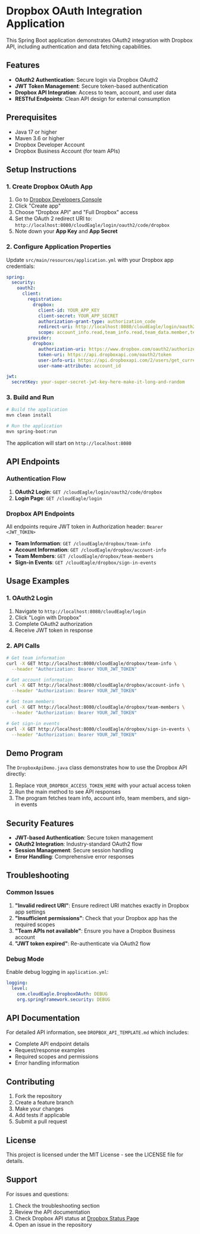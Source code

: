 # Dropbox OAuth Integration Application

This Spring Boot application demonstrates OAuth2 integration with Dropbox API, including authentication and data fetching capabilities.

## Features

- **OAuth2 Authentication**: Secure login via Dropbox OAuth2
- **JWT Token Management**: Secure token-based authentication
- **Dropbox API Integration**: Access to team, account, and user data
- **RESTful Endpoints**: Clean API design for external consumption

## Prerequisites

- Java 17 or higher
- Maven 3.6 or higher
- Dropbox Developer Account
- Dropbox Business Account (for team APIs)

## Setup Instructions

### 1. Create Dropbox OAuth App

1. Go to [Dropbox Developers Console](https://www.dropbox.com/developers/apps)
2. Click "Create app"
3. Choose "Dropbox API" and "Full Dropbox" access
4. Set the OAuth 2 redirect URI to: `http://localhost:8080/cloudEagle/login/oauth2/code/dropbox`
5. Note down your **App Key** and **App Secret**

### 2. Configure Application Properties

Update `src/main/resources/application.yml` with your Dropbox app credentials:

```yaml
spring:
  security:
    oauth2:
      client:
        registration:
          dropbox:
            client-id: YOUR_APP_KEY
            client-secret: YOUR_APP_SECRET
            authorization-grant-type: authorization_code
            redirect-uri: http://localhost:8080/cloudEagle/login/oauth2/code/dropbox
            scope: account_info.read,team_info.read,team_data.member,team_log.read
        provider:
          dropbox:
            authorization-uri: https://www.dropbox.com/oauth2/authorize
            token-uri: https://api.dropboxapi.com/oauth2/token
            user-info-uri: https://api.dropboxapi.com/2/users/get_current_account
            user-name-attribute: account_id

jwt:
  secretKey: your-super-secret-jwt-key-here-make-it-long-and-random
```

### 3. Build and Run

```bash
# Build the application
mvn clean install

# Run the application
mvn spring-boot:run
```

The application will start on `http://localhost:8080`

## API Endpoints

### Authentication Flow

1. **OAuth2 Login**: `GET /cloudEagle/login/oauth2/code/dropbox`
2. **Login Page**: `GET /cloudEagle/login`

### Dropbox API Endpoints

All endpoints require JWT token in Authorization header: `Bearer <JWT_TOKEN>`

- **Team Information**: `GET /cloudEagle/dropbox/team-info`
- **Account Information**: `GET /cloudEagle/dropbox/account-info`
- **Team Members**: `GET /cloudEagle/dropbox/team-members`
- **Sign-in Events**: `GET /cloudEagle/dropbox/sign-in-events`

## Usage Examples

### 1. OAuth2 Login

1. Navigate to `http://localhost:8080/cloudEagle/login`
2. Click "Login with Dropbox"
3. Complete OAuth2 authorization
4. Receive JWT token in response

### 2. API Calls

```bash
# Get team information
curl -X GET http://localhost:8080/cloudEagle/dropbox/team-info \
  --header "Authorization: Bearer YOUR_JWT_TOKEN"

# Get account information
curl -X GET http://localhost:8080/cloudEagle/dropbox/account-info \
  --header "Authorization: Bearer YOUR_JWT_TOKEN"

# Get team members
curl -X GET http://localhost:8080/cloudEagle/dropbox/team-members \
  --header "Authorization: Bearer YOUR_JWT_TOKEN"

# Get sign-in events
curl -X GET http://localhost:8080/cloudEagle/dropbox/sign-in-events \
  --header "Authorization: Bearer YOUR_JWT_TOKEN"
```

## Demo Program

The `DropboxApiDemo.java` class demonstrates how to use the Dropbox API directly:

1. Replace `YOUR_DROPBOX_ACCESS_TOKEN_HERE` with your actual access token
2. Run the main method to see API responses
3. The program fetches team info, account info, team members, and sign-in events

## Security Features

- **JWT-based Authentication**: Secure token management
- **OAuth2 Integration**: Industry-standard OAuth2 flow
- **Session Management**: Secure session handling
- **Error Handling**: Comprehensive error responses

## Troubleshooting

### Common Issues

1. **"Invalid redirect URI"**: Ensure redirect URI matches exactly in Dropbox app settings
2. **"Insufficient permissions"**: Check that your Dropbox app has the required scopes
3. **"Team APIs not available"**: Ensure you have a Dropbox Business account
4. **"JWT token expired"**: Re-authenticate via OAuth2 flow

### Debug Mode

Enable debug logging in `application.yml`:

```yaml
logging:
  level:
    com.cloudEagle.DropboxOAuth: DEBUG
    org.springframework.security: DEBUG
```

## API Documentation

For detailed API information, see `DROPBOX_API_TEMPLATE.md` which includes:
- Complete API endpoint details
- Request/response examples
- Required scopes and permissions
- Error handling information

## Contributing

1. Fork the repository
2. Create a feature branch
3. Make your changes
4. Add tests if applicable
5. Submit a pull request

## License

This project is licensed under the MIT License - see the LICENSE file for details.

## Support

For issues and questions:
1. Check the troubleshooting section
2. Review the API documentation
3. Check Dropbox API status at [Dropbox Status Page](https://status.dropbox.com/)
4. Open an issue in the repository
